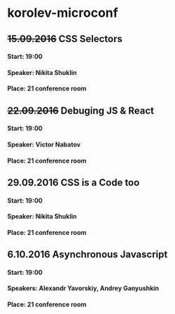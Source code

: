 # korolev-microconf

## ~~15.09.2016~~ CSS Selectors
#### Start: 19:00
#### Speaker: Nikita Shuklin
#### Place: 21 conference room

## ~~22.09.2016~~ Debuging JS & React
#### Start: 19:00
#### Speaker: Victor Nabatov
#### Place: 21 conference room

## 29.09.2016 CSS is a Code too
#### Start: 19:00
#### Speaker: Nikita Shuklin
#### Place: 21 conference room


## 6.10.2016 Asynchronous Javascript
#### Start: 19:00
#### Speakers: Alexandr Yavorskiy, Andrey Ganyushkin
#### Place: 21 conference room
